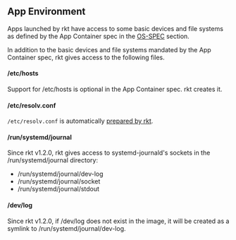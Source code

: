 ## App Environment

Apps launched by rkt have access to some basic devices and file systems as defined by the App Container spec in the [OS-SPEC][os-spec] section.

In addition to the basic devices and file systems mandated by the App Container spec, rkt gives access to the following files.

#### /etc/hosts

Support for /etc/hosts is optional in the App Container spec. rkt creates it.

#### /etc/resolv.conf

`/etc/resolv.conf` is automatically [prepared by rkt][networking-dns].

#### /run/systemd/journal

Since rkt v1.2.0, rkt gives access to systemd-journald's sockets in the /run/systemd/journal directory:
- /run/systemd/journal/dev-log
- /run/systemd/journal/socket
- /run/systemd/journal/stdout

#### /dev/log

Since rkt v1.2.0, if /dev/log does not exist in the image, it will be created as a symlink to /run/systemd/journal/dev-log.

[networking-dns]: networking/dns.md
[os-spec]: https://github.com/appc/spec/blob/master/spec/OS-SPEC.md
